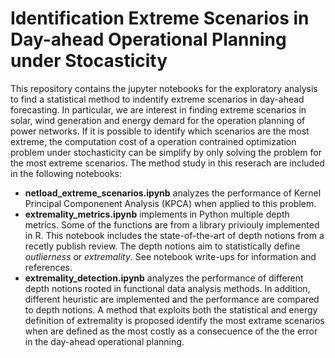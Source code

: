 # Identification Extreme Scenarios in Day-ahead Operational Planning under Stocasticity

This repository contains the jupyter notebooks for the exploratory analysis to find a statistical method to indentify extreme scenarios in day-ahead forecasting. In particular, we are interest in finding extreme scenarios in solar, wind generation and energy demard for the operation planning of power networks. If it is possible to identify which scenarios are the most extreme, the computation cost of a operation contrained optimization problem under stochasticity can be simplify by only solving the problem for the most extreme scenarios. The method study in this reserach are included in the following notebooks:

* **netload_extreme_scenarios.ipynb** analyzes the performance of Kernel Principal Componenent Analysis (KPCA) when applied to this problem.
* **extremality_metrics.ipynb** implements in Python multiple depth metrics. Some of the functions are from a library priviouly implemented in R. This notebook includes the state-of-the-art of depth notions from a recetly publish review. The depth notions aim to statistically define *outlierness* or *extremality*. See notebook write-ups for information and references.
* **extremality_detection.ipynb** analyzes the performance of different depth notions rooted in functional data analysis methods. In addition, different heuristic are implemented and the performance are compared to depth notions. A method that exploits both the statistical and energy definition of extremality is proposed identify the most extrame scenarios when are defined as the most costly as a consecuence of the the error in the day-ahead operational planning.

